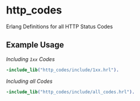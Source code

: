 # http_codes
Erlang Definitions for all HTTP Status Codes

## Example Usage
*Including `1xx` Codes*
```erlang
-include_lib("http_codes/include/1xx.hrl").
```
*Including all Codes*
```erlang
-include_lib("http_codes/include/all_codes.hrl").
```
